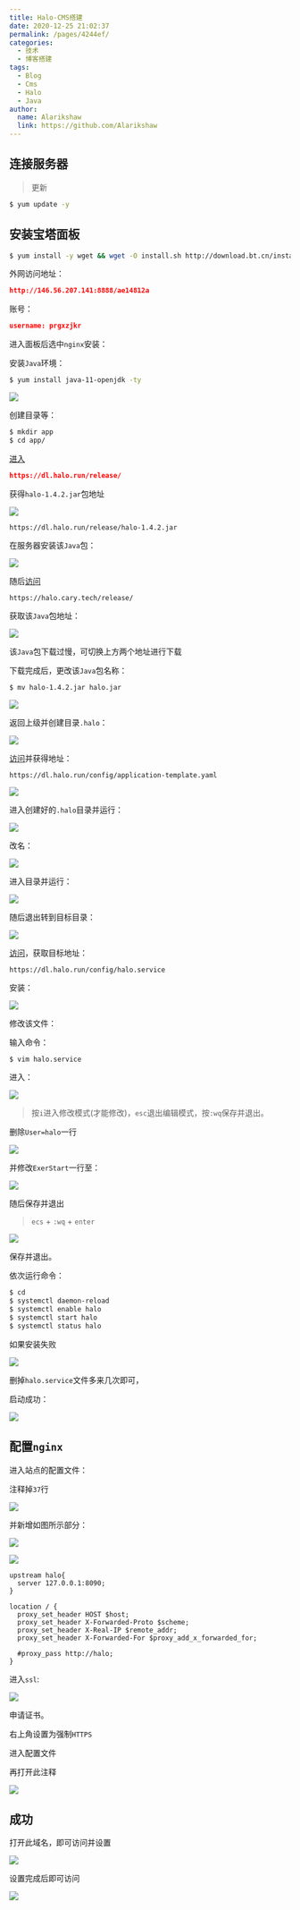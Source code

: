 ```yaml
---
title: Halo-CMS搭建
date: 2020-12-25 21:02:37
permalink: /pages/4244ef/
categories:
  - 技术
  - 博客搭建
tags:
  - Blog
  - Cms
  - Halo
  - Java
author: 
  name: Alarikshaw
  link: https://github.com/Alarikshaw
---
```


## 连接服务器

> 更新

```bash
$ yum update -y
```

## 安装宝塔面板

```bash
$ yum install -y wget && wget -O install.sh http://download.bt.cn/install/install_6.0.sh && sh install.sh
```

外网访问地址：

```json
http://146.56.207.141:8888/ae14812a
```

账号：

```json
username: prgxzjkr
```

进入面板后选中`nginx`安装：





安装`Java`环境：

```bash
$ yum install java-11-openjdk -ty
```

![](https://picgoi-mg.oss-cn-beijing.aliyuncs.com/img/20201225212400.png)

创建目录等：

```bash
$ mkdir app
$ cd app/
```

[进入](https://dl.halo.run/release/)  

```json
https://dl.halo.run/release/ 
```

获得`halo-1.4.2.jar`包地址

![](https://picgoi-mg.oss-cn-beijing.aliyuncs.com/img/20201225212852.png)

```http
https://dl.halo.run/release/halo-1.4.2.jar
```

在服务器安装该`Java`包：

![](https://picgoi-mg.oss-cn-beijing.aliyuncs.com/img/20201225213020.png)

随后[访问](https://halo.cary.tech/release/)

```http
https://halo.cary.tech/release/
```

获取该`Java`包地址：

![](https://picgoi-mg.oss-cn-beijing.aliyuncs.com/img/20201225213248.png)

该`Java`包下载过慢，可切换上方两个地址进行下载

下载完成后，更改该`Java`包名称：

```bash
$ mv halo-1.4.2.jar halo.jar
```

![](https://picgoi-mg.oss-cn-beijing.aliyuncs.com/img/20201225214412.png)

返回上级并创建目录`.halo`：

![](https://picgoi-mg.oss-cn-beijing.aliyuncs.com/img/20201225214524.png)

[访问](https://dl.halo.run/config/)并获得地址：

```http
https://dl.halo.run/config/application-template.yaml
```



![](https://picgoi-mg.oss-cn-beijing.aliyuncs.com/img/20201225214750.png)

进入创建好的`.halo`目录并运行：

![](https://picgoi-mg.oss-cn-beijing.aliyuncs.com/img/20201225214931.png)

改名：

![](https://picgoi-mg.oss-cn-beijing.aliyuncs.com/img/20201225215120.png)

进入目录并运行：

![](https://picgoi-mg.oss-cn-beijing.aliyuncs.com/img/20201225215254.png)

随后退出转到目标目录：

![](https://picgoi-mg.oss-cn-beijing.aliyuncs.com/img/20201225215549.png)

[访问](https://dl.halo.run/config/)，获取目标地址：

```http
https://dl.halo.run/config/halo.service
```

安装：

![](https://picgoi-mg.oss-cn-beijing.aliyuncs.com/img/20201225215745.png)

修改该文件：

输入命令：

```bash
$ vim halo.service
```

进入：

![](https://picgoi-mg.oss-cn-beijing.aliyuncs.com/img/20201225215920.png)

> 按`i`进入修改模式(才能修改)，`esc`退出编辑模式，按`:wq`保存并退出。

删除`User=halo`一行

![](https://picgoi-mg.oss-cn-beijing.aliyuncs.com/img/20201225220207.png)

并修改`ExerStart`一行至：

![](https://picgoi-mg.oss-cn-beijing.aliyuncs.com/img/20201225220353.png)

随后保存并退出

> `ecs` + `:wq` + `enter`

![](https://picgoi-mg.oss-cn-beijing.aliyuncs.com/img/20201225220505.png)

保存并退出。

依次运行命令：

```bash
$ cd 
$ systemctl daemon-reload
$ systemctl enable halo
$ systemctl start halo
$ systemctl status halo
```

如果安装失败

![](https://picgoi-mg.oss-cn-beijing.aliyuncs.com/img/20201225224049.png)

删掉`halo.service`文件多来几次即可，

启动成功：

![](https://picgoi-mg.oss-cn-beijing.aliyuncs.com/img/20201225224020.png)

## 配置`nginx`

进入站点的配置文件：

注释掉`37`行

![](https://picgoi-mg.oss-cn-beijing.aliyuncs.com/img/20201225224937.png)

并新增如图所示部分：

![](https://picgoi-mg.oss-cn-beijing.aliyuncs.com/img/20201225225211.png)

![](https://picgoi-mg.oss-cn-beijing.aliyuncs.com/img/20201225225108.png)

```nginx
upstream halo{
  server 127.0.0.1:8090;
}
```

```nginx
location / {
  proxy_set_header HOST $host;
  proxy_set_header X-Forwarded-Proto $scheme;
  proxy_set_header X-Real-IP $remote_addr;
  proxy_set_header X-Forwarded-For $proxy_add_x_forwarded_for;
    
  #proxy_pass http://halo;
}
```

进入`ssl`:

![](https://picgoi-mg.oss-cn-beijing.aliyuncs.com/img/20201225225452.png)

申请证书。

右上角设置为强制`HTTPS`

进入配置文件

再打开此注释

![](https://picgoi-mg.oss-cn-beijing.aliyuncs.com/img/20201225225711.png)

## 成功

打开此域名，即可访问并设置

![](https://picgoi-mg.oss-cn-beijing.aliyuncs.com/img/20201225225804.png)

设置完成后即可访问

![](https://picgoi-mg.oss-cn-beijing.aliyuncs.com/img/20201225225943.png)